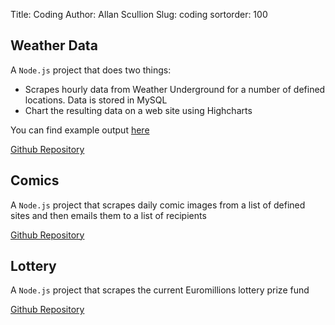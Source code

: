 Title: Coding
Author: Allan Scullion
Slug: coding
sortorder: 100

## Weather Data

A `Node.js` project that does two things:

*	Scrapes hourly data from Weather Underground for a number of defined locations. Data is stored in MySQL
*	Chart the resulting data on a web site using Highcharts

You can find example output [here](http://staging.ascullion.com:3000)

[Github Repository](https://github.com/allanscullion/weather)

## Comics

A `Node.js` project that scrapes daily comic images from a list of defined sites and then emails them to a list of recipients

[Github Repository](https://github.com/allanscullion/comics)

## Lottery

A `Node.js` project that scrapes the current Euromillions lottery prize fund 

[Github Repository](https://github.com/allanscullion/lottery)
